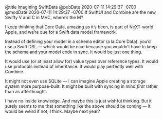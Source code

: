 @title Imagining SwiftData
@pubDate 2020-07-11 14:29:37 -0700
@modDate 2020-07-11 14:29:37 -0700
If SwiftUI and Combine are the new, Swifty V and C in MVC, where’s the M?

I keep thinking that Core Data, amazing as it’s been, is part of NeXT-world Apple, and we’re due for a Swift data model framework.

Instead of defining your model in a schema editor (a la Core Data), you’d use a Swift DSL — which would be nice because you wouldn’t have to keep the schema and your model code in sync. It would be just one thing.

It would use (or at least allow for) value types over reference types. It would use protocols instead of inheritance. It would play perfectly well with Combine.

It might not even use SQLite — I can imagine Apple creating a storage system more purpose-built. It might be built with syncing in mind *first* rather than as afterthought.

I have no inside knowledge. And maybe this is just wishful thinking. But it surely seems to me that something like the above should be coming — it would be weird if not, I think. Maybe next year?

